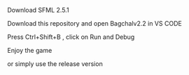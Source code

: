 Download SFML 2.5.1  

Download this repository and open Bagchalv2.2 in VS CODE

Press Ctrl+Shift+B , click on Run and Debug

Enjoy the game

or simply use the release version 
